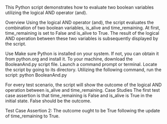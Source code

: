 

This Python script demonstrates how to evaluate two boolean variables utilizing the logical AND operator (and).

Overview
Using the logical AND operator (and), the script evaluates the combination of two boolean variables, is_alive and time_remaining. At first, time_remaining is set to False and is_alive to True. The result of the logical AND operation between these two variables is subsequently displayed by the script.

Use
Make sure Python is installed on your system. If not, you can obtain it from python.org and install it.
To your machine, download the BooleanAnd.py script file.
Launch a command prompt or terminal.
Locate the script by going to its directory.
Utilizing the following command, run the script:
python BooleanAnd.py


For every test scenario, the script will show the outcome of the logical AND operation between is_alive and time_remaining.
Case Studies
The first test case assertion is that time_remaining is False and is_alive is True in the initial state. False should be the outcome.

Test Case Assertion 2: The outcome ought to be True following the update of time_remaining to True.

